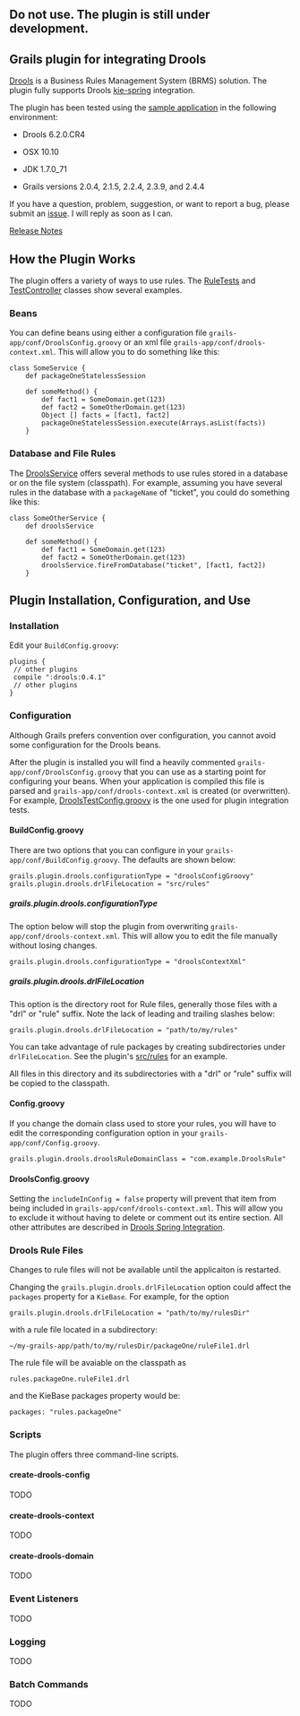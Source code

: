 ## Do not use. The plugin is still under development.

## Grails plugin for integrating Drools

[Drools](https://www.drools.org) is a Business Rules Management System (BRMS) solution. The plugin fully supports Drools [kie-spring](http://docs.jboss.org/drools/release/6.1.0.Final/drools-docs/html/ch.kie.spring.html) integration.

The plugin has been tested  using the [sample application](https://github.com/kensiprell/grails-drools-sample) in the following environment:

* Drools 6.2.0.CR4

* OSX 10.10

* JDK 1.7.0_71

* Grails versions 2.0.4, 2.1.5, 2.2.4, 2.3.9, and 2.4.4

If you have a question, problem, suggestion, or want to report a bug, please submit an [issue](https://github.com/kensiprell/grails-drools/issues?state=open). I will reply as soon as I can.

[Release Notes](https://github.com/kensiprell/grails-drools/wiki/Release-Notes)

## How the Plugin Works
The plugin offers a variety of ways to use rules. The [RuleTests](https://github.com/kensiprell/grails-drools/blob/master/test/integration/grails/plugin/drools/RulesTests.groovy) and [TestController](https://github.com/kensiprell/grails-drools-sample/blob/master/grails-app/controllers/grails/plugin/drools_sample/TestController.groovy) classes show several examples.

### Beans
You can define beans using either a configuration file ```grails-app/conf/DroolsConfig.groovy``` or an xml file ```grails-app/conf/drools-context.xml```. This will allow you to do something like this:

```
class SomeService {
	def packageOneStatelessSession
	
	def someMethod() {
		def fact1 = SomeDomain.get(123)
		def fact2 = SomeOtherDomain.get(123)
		Object [] facts = [fact1, fact2]
		packageOneStatelessSession.execute(Arrays.asList(facts))
	}
```

### Database and File Rules
The [DroolsService](https://github.com/kensiprell/grails-drools/blob/master/grails-app/services/grails/plugin/drools/DroolsService.groovy) offers several methods to use rules stored in a database or on the file system (classpath). For example, assuming you have several rules in the database with a ```packageName``` of "ticket", you could do something like this:

```
class SomeOtherService {
	def droolsService
	
	def someMethod() {
		def fact1 = SomeDomain.get(123)
		def fact2 = SomeOtherDomain.get(123)
		droolsService.fireFromDatabase("ticket", [fact1, fact2])
	}
```

## Plugin Installation, Configuration, and Use

### Installation
Edit your ```BuildConfig.groovy```:

```
plugins {
 // other plugins
 compile ":drools:0.4.1"
 // other plugins
}
```

### Configuration
Although Grails prefers convention over configuration, you cannot avoid some configuration for the Drools beans. 

After the plugin is installed you will find a heavily commented ```grails-app/conf/DroolsConfig.groovy``` that you can use as a starting point for configuring your beans. When your application is compiled this file is parsed and ```grails-app/conf/drools-context.xml``` is created (or overwritten). For example, [DroolsTestConfig.groovy](https://github.com/kensiprell/grails-drools/blob/master/grails-app/conf/DroolsTestConfig.groovy) is the one used for plugin integration tests.

#### BuildConfig.groovy

There are two options that you can configure in your ```grails-app/conf/BuildConfig.groovy```. The defaults are shown below:

```
grails.plugin.drools.configurationType = "droolsConfigGroovy"
grails.plugin.drools.drlFileLocation = "src/rules"
```

##### grails.plugin.drools.configurationType
The option below will stop the plugin from overwriting ```grails-app/conf/drools-context.xml```. This will allow you to edit the file manually without losing changes.

```
grails.plugin.drools.configurationType = "droolsContextXml"
```


##### grails.plugin.drools.drlFileLocation
This option is the directory root for Rule files, generally those files with a "drl" or "rule" suffix. Note the lack of leading and trailing slashes below:

```
grails.plugin.drools.drlFileLocation = "path/to/my/rules"
```

You can take advantage of rule packages by creating subdirectories under ```drlFileLocation```. See the plugin's [src/rules](https://github.com/kensiprell/grails-drools/tree/master/src/rules) for an example.

All files in this directory and its subdirectories with a "drl" or "rule" suffix will be copied to the classpath.

#### Config.groovy
If you change the domain class used to store your rules, you will have to edit the corresponding configuration option in your ```grails-app/conf/Config.groovy```.

```
grails.plugin.drools.droolsRuleDomainClass = "com.example.DroolsRule"
```


#### DroolsConfig.groovy
Setting the ```includeInConfig = false``` property will prevent that item from being included in ```grails-app/conf/drools-context.xml```. This will allow you to exclude it without having to delete or comment out its entire section. All other attributes are described in [Drools Spring Integration](http://docs.jboss.org/drools/release/6.1.0.Final/drools-docs/html/ch.kie.spring.html).


### Drools Rule Files

Changes to rule files will not be available until the applicaiton is restarted.

Changing the ```grails.plugin.drools.drlFileLocation``` option could affect the ```packages``` property for a ```KieBase```. For example, for the option

```
grails.plugin.drools.drlFileLocation = "path/to/my/rulesDir"
```

with a rule file located in a subdirectory:

```
~/my-grails-app/path/to/my/rulesDir/packageOne/ruleFile1.drl
```

The rule file will be avaiable on the classpath as

```
rules.packageOne.ruleFile1.drl
```

and the KieBase packages property would be:

```
packages: "rules.packageOne"
```



### Scripts
The plugin offers three command-line scripts.

#### create-drools-config
TODO

#### create-drools-context
TODO

#### create-drools-domain
TODO

### Event Listeners
TODO 

<!--Drools supports adding three types of listeners to KieSessions - AgendaListener, WorkingMemoryListener, ProcessEventListener
The kie-spring module allows you to configure these listeners to KieSessions using XML tags. These tags have identical names as the actual listener interfaces i.e., <kie:agendaEventListener....>, <kie:ruleRuntimeEventListener....> and <kie:processEventListener....>.
kie-spring provides features to define the listeners as standalone (individual) listeners and also to define them as a group.-->


### Logging
TODO

<!--Drools supports adding 2 types of loggers to KieSessions - ConsoleLogger, FileLogger.

The kie-spring module allows you to configure these loggers to KieSessions using XML tags. These tags have identical names as the actual logger interfaces i.e., <kie:consoleLogger....> and <kie:fileLogger....>.



You can change the Drools log level by adding a line to your application's ```grails-app/conf/Config.groovy``` in the appropriate place. For example, to set the level to warn:

```
warn "org.drools"
```

You can change the plugin log level by adding a a line to your application's ```grails-app/conf/Config.groovy``` in the appropriate place. For example, to set the level to debug:

```
debug "org.grails.plugins.drools"
```-->

### Batch Commands
TODO

<!--A <kie:batch> element can be used to define a set of batch commands for a given ksession.This tag has no attributes and must be present directly under a <kie:ksession....> element. The commands supported are

insert-object
	ref = String (optional)
	Anonymous bean
set-global
	identifier = String (required)
	reg = String (optional)
	Anonymous bean
fire-all-rules
	max : n
	fire-until-halt
start-process
	parameter
	identifier = String (required)
	ref = String (optional)
	Anonymous bean
signal-event
	ref = String (optional)
	event-type = String (required)
	process-instance-id =n (optional)

-->